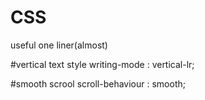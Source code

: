 # CSS
useful one liner(almost) 


#vertical text style
writing-mode : vertical-lr;

#smooth scrool
scroll-behaviour : smooth;
